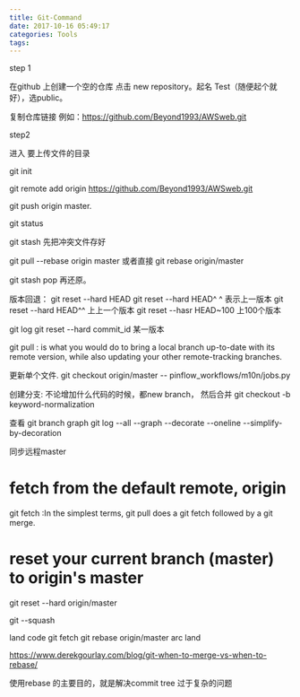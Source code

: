 ```yaml
---
title: Git-Command
date: 2017-10-16 05:49:17
categories: Tools
tags:
---
```


step 1 

在github 上创建一个空的仓库 点击 new repository。起名 Test（随便起个就好），选public。

复制仓库链接 例如：https://github.com/Beyond1993/AWSweb.git

step2 

进入 要上传文件的目录

git init

git remote add origin https://github.com/Beyond1993/AWSweb.git

git push origin master.



git status


git stash 先把冲突文件存好

git pull --rebase origin master 或者直接 git rebase origin/master

git stash pop 再还原。


版本回退：
git reset --hard HEAD
git reset --hard HEAD^ ^ 表示上一版本
git reset --hard HEAD^^ 上上一个版本
git reset --hasr HEAD~100 上100个版本

git log
git reset --hard commit_id 某一版本

git pull : is what you would do to bring a local branch up-to-date with its remote version, while also updating your other remote-tracking branches.

更新单个文件.
git checkout origin/master -- pinflow_workflows/m10n/jobs.py

创建分支:
不论增加什么代码的时候，都new branch， 然后合并
git checkout -b keyword-normalization

查看 git branch graph
git log --all --graph --decorate --oneline --simplify-by-decoration

同步远程master
# fetch from the default remote, origin
git fetch :In the simplest terms, git pull does a git fetch followed by a git merge.
# reset your current branch (master) to origin's master
git reset --hard origin/master


git --squash

land code
git fetch
git rebase origin/master
arc land


https://www.derekgourlay.com/blog/git-when-to-merge-vs-when-to-rebase/

使用rebase 的主要目的，就是解决commit tree 过于复杂的问题
